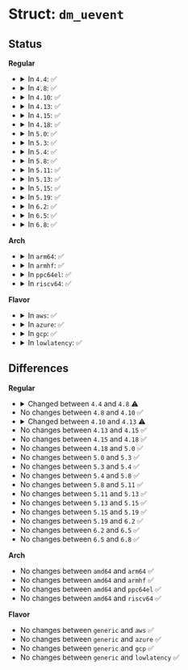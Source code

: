 # Struct: <code>dm_uevent</code>

## Status
<b>Regular</b>
<ul>
<li>
<details>
<summary>In <code>4.4</code>: ✅</summary>

```c
struct dm_uevent {
    struct mapped_device *md;
    enum kobject_action action;
    struct kobj_uevent_env ku_env;
    struct list_head elist;
    char name[128];
    char uuid[129];
};
```
</details>
</li>
<li>
<details>
<summary>In <code>4.8</code>: ✅</summary>

```c
struct dm_uevent {
    struct mapped_device *md;
    enum kobject_action action;
    struct kobj_uevent_env ku_env;
    struct list_head elist;
    char name[128];
    char uuid[129];
};
```
</details>
</li>
<li>
<details>
<summary>In <code>4.10</code>: ✅</summary>

```c
struct dm_uevent {
    struct mapped_device *md;
    enum kobject_action action;
    struct kobj_uevent_env ku_env;
    struct list_head elist;
    char name[128];
    char uuid[129];
};
```
</details>
</li>
<li>
<details>
<summary>In <code>4.13</code>: ✅</summary>

```c
struct dm_uevent {
    struct mapped_device *md;
    enum kobject_action action;
    struct kobj_uevent_env ku_env;
    struct list_head elist;
    char name[128];
    char uuid[129];
};
```
</details>
</li>
<li>
<details>
<summary>In <code>4.15</code>: ✅</summary>

```c
struct dm_uevent {
    struct mapped_device *md;
    enum kobject_action action;
    struct kobj_uevent_env ku_env;
    struct list_head elist;
    char name[128];
    char uuid[129];
};
```
</details>
</li>
<li>
<details>
<summary>In <code>4.18</code>: ✅</summary>

```c
struct dm_uevent {
    struct mapped_device *md;
    enum kobject_action action;
    struct kobj_uevent_env ku_env;
    struct list_head elist;
    char name[128];
    char uuid[129];
};
```
</details>
</li>
<li>
<details>
<summary>In <code>5.0</code>: ✅</summary>

```c
struct dm_uevent {
    struct mapped_device *md;
    enum kobject_action action;
    struct kobj_uevent_env ku_env;
    struct list_head elist;
    char name[128];
    char uuid[129];
};
```
</details>
</li>
<li>
<details>
<summary>In <code>5.3</code>: ✅</summary>

```c
struct dm_uevent {
    struct mapped_device *md;
    enum kobject_action action;
    struct kobj_uevent_env ku_env;
    struct list_head elist;
    char name[128];
    char uuid[129];
};
```
</details>
</li>
<li>
<details>
<summary>In <code>5.4</code>: ✅</summary>

```c
struct dm_uevent {
    struct mapped_device *md;
    enum kobject_action action;
    struct kobj_uevent_env ku_env;
    struct list_head elist;
    char name[128];
    char uuid[129];
};
```
</details>
</li>
<li>
<details>
<summary>In <code>5.8</code>: ✅</summary>

```c
struct dm_uevent {
    struct mapped_device *md;
    enum kobject_action action;
    struct kobj_uevent_env ku_env;
    struct list_head elist;
    char name[128];
    char uuid[129];
};
```
</details>
</li>
<li>
<details>
<summary>In <code>5.11</code>: ✅</summary>

```c
struct dm_uevent {
    struct mapped_device *md;
    enum kobject_action action;
    struct kobj_uevent_env ku_env;
    struct list_head elist;
    char name[128];
    char uuid[129];
};
```
</details>
</li>
<li>
<details>
<summary>In <code>5.13</code>: ✅</summary>

```c
struct dm_uevent {
    struct mapped_device *md;
    enum kobject_action action;
    struct kobj_uevent_env ku_env;
    struct list_head elist;
    char name[128];
    char uuid[129];
};
```
</details>
</li>
<li>
<details>
<summary>In <code>5.15</code>: ✅</summary>

```c
struct dm_uevent {
    struct mapped_device *md;
    enum kobject_action action;
    struct kobj_uevent_env ku_env;
    struct list_head elist;
    char name[128];
    char uuid[129];
};
```
</details>
</li>
<li>
<details>
<summary>In <code>5.19</code>: ✅</summary>

```c
struct dm_uevent {
    struct mapped_device *md;
    enum kobject_action action;
    struct kobj_uevent_env ku_env;
    struct list_head elist;
    char name[128];
    char uuid[129];
};
```
</details>
</li>
<li>
<details>
<summary>In <code>6.2</code>: ✅</summary>

```c
struct dm_uevent {
    struct mapped_device *md;
    enum kobject_action action;
    struct kobj_uevent_env ku_env;
    struct list_head elist;
    char name[128];
    char uuid[129];
};
```
</details>
</li>
<li>
<details>
<summary>In <code>6.5</code>: ✅</summary>

```c
struct dm_uevent {
    struct mapped_device *md;
    enum kobject_action action;
    struct kobj_uevent_env ku_env;
    struct list_head elist;
    char name[128];
    char uuid[129];
};
```
</details>
</li>
<li>
<details>
<summary>In <code>6.8</code>: ✅</summary>

```c
struct dm_uevent {
    struct mapped_device *md;
    enum kobject_action action;
    struct kobj_uevent_env ku_env;
    struct list_head elist;
    char name[128];
    char uuid[129];
};
```
</details>
</li>
</ul>
<b>Arch</b>
<ul>
<li>
<details>
<summary>In <code>arm64</code>: ✅</summary>

```c
struct dm_uevent {
    struct mapped_device *md;
    enum kobject_action action;
    struct kobj_uevent_env ku_env;
    struct list_head elist;
    char name[128];
    char uuid[129];
};
```
</details>
</li>
<li>
<details>
<summary>In <code>armhf</code>: ✅</summary>

```c
struct dm_uevent {
    struct mapped_device *md;
    enum kobject_action action;
    struct kobj_uevent_env ku_env;
    struct list_head elist;
    char name[128];
    char uuid[129];
};
```
</details>
</li>
<li>
<details>
<summary>In <code>ppc64el</code>: ✅</summary>

```c
struct dm_uevent {
    struct mapped_device *md;
    enum kobject_action action;
    struct kobj_uevent_env ku_env;
    struct list_head elist;
    char name[128];
    char uuid[129];
};
```
</details>
</li>
<li>
<details>
<summary>In <code>riscv64</code>: ✅</summary>

```c
struct dm_uevent {
    struct mapped_device *md;
    enum kobject_action action;
    struct kobj_uevent_env ku_env;
    struct list_head elist;
    char name[128];
    char uuid[129];
};
```
</details>
</li>
</ul>
<b>Flavor</b>
<ul>
<li>
<details>
<summary>In <code>aws</code>: ✅</summary>

```c
struct dm_uevent {
    struct mapped_device *md;
    enum kobject_action action;
    struct kobj_uevent_env ku_env;
    struct list_head elist;
    char name[128];
    char uuid[129];
};
```
</details>
</li>
<li>
<details>
<summary>In <code>azure</code>: ✅</summary>

```c
struct dm_uevent {
    struct mapped_device *md;
    enum kobject_action action;
    struct kobj_uevent_env ku_env;
    struct list_head elist;
    char name[128];
    char uuid[129];
};
```
</details>
</li>
<li>
<details>
<summary>In <code>gcp</code>: ✅</summary>

```c
struct dm_uevent {
    struct mapped_device *md;
    enum kobject_action action;
    struct kobj_uevent_env ku_env;
    struct list_head elist;
    char name[128];
    char uuid[129];
};
```
</details>
</li>
<li>
<details>
<summary>In <code>lowlatency</code>: ✅</summary>

```c
struct dm_uevent {
    struct mapped_device *md;
    enum kobject_action action;
    struct kobj_uevent_env ku_env;
    struct list_head elist;
    char name[128];
    char uuid[129];
};
```
</details>
</li>
</ul>

## Differences
<b>Regular</b>
<ul>
<li>
<details>
<summary>Changed between <code>4.4</code> and <code>4.8</code> ⚠️</summary>
<ul>
<li>
<b>Field type changed. </b>
<code>struct mapped_device *md</code> ➡️ <code>struct mapped_device *md</code>
</li>
</ul>
</details>
</li>
<li>
No changes between <code>4.8</code> and <code>4.10</code> ✅
</li>
<li>
<details>
<summary>Changed between <code>4.10</code> and <code>4.13</code> ⚠️</summary>
<ul>
<li>
<b>Field type changed. </b>
<code>struct mapped_device *md</code> ➡️ <code>struct mapped_device *md</code>
</li>
</ul>
</details>
</li>
<li>
No changes between <code>4.13</code> and <code>4.15</code> ✅
</li>
<li>
No changes between <code>4.15</code> and <code>4.18</code> ✅
</li>
<li>
No changes between <code>4.18</code> and <code>5.0</code> ✅
</li>
<li>
No changes between <code>5.0</code> and <code>5.3</code> ✅
</li>
<li>
No changes between <code>5.3</code> and <code>5.4</code> ✅
</li>
<li>
No changes between <code>5.4</code> and <code>5.8</code> ✅
</li>
<li>
No changes between <code>5.8</code> and <code>5.11</code> ✅
</li>
<li>
No changes between <code>5.11</code> and <code>5.13</code> ✅
</li>
<li>
No changes between <code>5.13</code> and <code>5.15</code> ✅
</li>
<li>
No changes between <code>5.15</code> and <code>5.19</code> ✅
</li>
<li>
No changes between <code>5.19</code> and <code>6.2</code> ✅
</li>
<li>
No changes between <code>6.2</code> and <code>6.5</code> ✅
</li>
<li>
No changes between <code>6.5</code> and <code>6.8</code> ✅
</li>
</ul>
<b>Arch</b>
<ul>
<li>
No changes between <code>amd64</code> and <code>arm64</code> ✅
</li>
<li>
No changes between <code>amd64</code> and <code>armhf</code> ✅
</li>
<li>
No changes between <code>amd64</code> and <code>ppc64el</code> ✅
</li>
<li>
No changes between <code>amd64</code> and <code>riscv64</code> ✅
</li>
</ul>
<b>Flavor</b>
<ul>
<li>
No changes between <code>generic</code> and <code>aws</code> ✅
</li>
<li>
No changes between <code>generic</code> and <code>azure</code> ✅
</li>
<li>
No changes between <code>generic</code> and <code>gcp</code> ✅
</li>
<li>
No changes between <code>generic</code> and <code>lowlatency</code> ✅
</li>
</ul>
